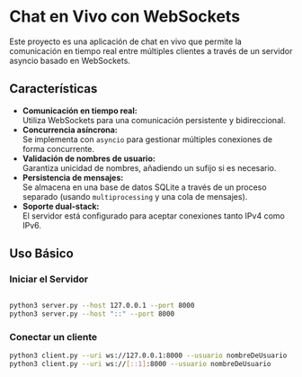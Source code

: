 # Chat en Vivo con WebSockets

Este proyecto es una aplicación de chat en vivo que permite la comunicación en tiempo real entre múltiples clientes a través de un servidor asyncio basado en WebSockets.

## Características

- **Comunicación en tiempo real:**  
  Utiliza WebSockets para una comunicación persistente y bidireccional.
- **Concurrencia asíncrona:**  
  Se implementa con `asyncio` para gestionar múltiples conexiones de forma concurrente.
- **Validación de nombres de usuario:**  
  Garantiza unicidad de nombres, añadiendo un sufijo si es necesario.
- **Persistencia de mensajes:**  
  Se almacena en una base de datos SQLite a través de un proceso separado (usando `multiprocessing` y una cola de mensajes).
- **Soporte dual-stack:**  
  El servidor está configurado para aceptar conexiones tanto IPv4 como IPv6.

## Uso Básico

### Iniciar el Servidor
```bash

python3 server.py --host 127.0.0.1 --port 8000
python3 server.py --host "::" --port 8000
```
### Conectar un cliente
```bash
python3 client.py --uri ws://127.0.0.1:8000 --usuario nombreDeUsuario
python3 client.py --uri ws://[::1]:8000 --usuario nombreDeUsuario

